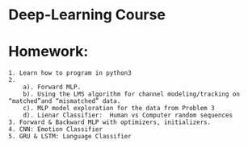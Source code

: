 # Deep-Learning Course

# Homework:
    1. Learn how to program in python3
    2. 
        a). Forward MLP.
        b). Using the LMS algorithm for channel modeling/tracking on “matched”and “mismatched” data.
        c). MLP model exploration for the data from Problem 3
        d). Lienar Classifier:  Human vs Computer random sequences
    3. Forward & Backward MLP with optimizers, initializers.
    4. CNN: Emotion Classifier
    5. GRU & LSTM: Language Classifier